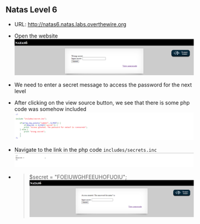 ## Natas Level 6

- URL:      http://natas6.natas.labs.overthewire.org

- Open the website
![Webpage](images/level_06_01.png)

- We need to enter a secret message to access the password for the next level
- After clicking on the view source button, we see that there is some php code was somehow included
![Source Code](images/level_06_02.png)

- Navigate to the link in the php code ``` includes/secrets.inc ```
![Source Code](images/level_06_03.png)

- > $secret = "FOEIUWGHFEEUHOFUOIU";
![Sucess](images/level_06_04.png)